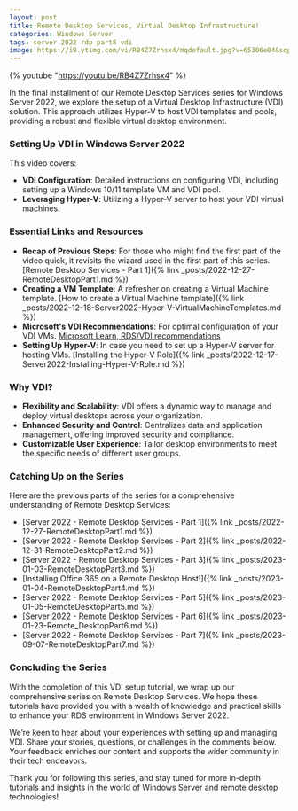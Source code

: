 ```yaml
---
layout: post
title: Remote Desktop Services, Virtual Desktop Infrastructure!
categories: Windows Server
tags: server 2022 rdp part8 vdi
image: https://i9.ytimg.com/vi/RB4Z7Zrhsx4/mqdefault.jpg?v=65306e04&sqp=CMS3q68G&rs=AOn4CLCIUsUiOci7LVGqyrfon30NwGcsFw
---
```


{% youtube "https://youtu.be/RB4Z7Zrhsx4" %}

In the final installment of our Remote Desktop Services series for Windows Server 2022, we explore the setup of a Virtual Desktop Infrastructure (VDI) solution. This approach utilizes Hyper-V to host VDI templates and pools, providing a robust and flexible virtual desktop environment.

### Setting Up VDI in Windows Server 2022

This video covers:

- **VDI Configuration**: Detailed instructions on configuring VDI, including setting up a Windows 10/11 template VM and VDI pool.
- **Leveraging Hyper-V**: Utilizing a Hyper-V server to host your VDI virtual machines.

### Essential Links and Resources

- **Recap of Previous Steps**: For those who might find the first part of the video quick, it revisits the wizard used in the first part of this series. [Remote Desktop Services - Part 1]({% link _posts/2022-12-27-RemoteDesktopPart1.md %})
- **Creating a VM Template**: A refresher on creating a Virtual Machine template. [How to create a Virtual Machine template]({% link _posts/2022-12-18-Server2022-Hyper-V-VirtualMachineTemplates.md %})
- **Microsoft's VDI Recommendations**: For optimal configuration of your VDI VMs. [Microsoft Learn, RDS/VDI recommendations](https://learn.microsoft.com/en-us/windows-server/remote/remote-desktop-services/rds-vdi-recommendations)
- **Setting Up Hyper-V**: In case you need to set up a Hyper-V server for hosting VMs. [Installing the Hyper-V Role]({% link _posts/2022-12-17-Server2022-Installing-Hyper-V-Role.md %})

### Why VDI?

- **Flexibility and Scalability**: VDI offers a dynamic way to manage and deploy virtual desktops across your organization.
- **Enhanced Security and Control**: Centralizes data and application management, offering improved security and compliance.
- **Customizable User Experience**: Tailor desktop environments to meet the specific needs of different user groups.

### Catching Up on the Series

Here are the previous parts of the series for a comprehensive understanding of Remote Desktop Services:

- [Server 2022 - Remote Desktop Services - Part 1]({% link _posts/2022-12-27-RemoteDesktopPart1.md %})
- [Server 2022 - Remote Desktop Services - Part 2]({% link _posts/2022-12-31-RemoteDesktopPart2.md %})
- [Server 2022 - Remote Desktop Services - Part 3]({% link _posts/2023-01-03-RemoteDesktopPart3.md %})
- [Installing Office 365 on a Remote Desktop Host!]({% link _posts/2023-01-04-RemoteDesktopPart4.md %})
- [Server 2022 - Remote Desktop Services - Part 5]({% link _posts/2023-01-05-RemoteDesktopPart5.md %})
- [Server 2022 - Remote Desktop Services - Part 6]({% link _posts/2023-01-23-Remote_DesktopPart6.md %})
- [Server 2022 - Remote Desktop Services - Part 7]({% link _posts/2023-09-07-RemoteDesktopPart7.md %})

### Concluding the Series

With the completion of this VDI setup tutorial, we wrap up our comprehensive series on Remote Desktop Services. We hope these tutorials have provided you with a wealth of knowledge and practical skills to enhance your RDS environment in Windows Server 2022.

We’re keen to hear about your experiences with setting up and managing VDI. Share your stories, questions, or challenges in the comments below. Your feedback enriches our content and supports the wider community in their tech endeavors.

Thank you for following this series, and stay tuned for more in-depth tutorials and insights in the world of Windows Server and remote desktop technologies!

